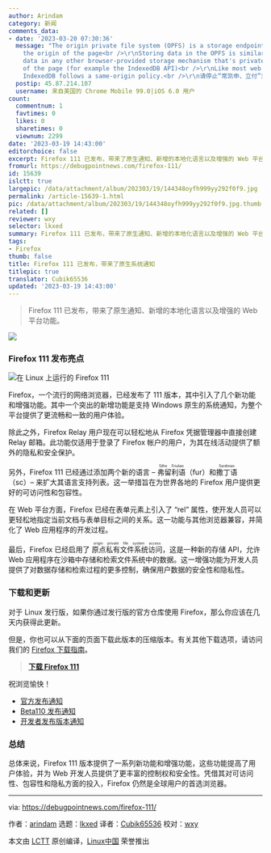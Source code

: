 ```yaml
---
author: Arindam
category: 新闻
comments_data:
- date: '2023-03-20 07:30:36'
  message: "The origin private file system (OPFS) is a storage endpoint private to
    the origin of the page<br />\r\nStoring data in the OPFS is similar to storing
    data in any other browser-provided storage mechanism that's private to the origin
    of the page (for example the IndexedDB API)<br />\r\nLike most web storage solutions,
    IndexedDB follows a same-origin policy.<br />\r\n请停止“常凯申、立付”式翻译。"
  postip: 45.87.214.107
  username: 来自美国的 Chrome Mobile 99.0|iOS 6.0 用户
count:
  commentnum: 1
  favtimes: 0
  likes: 0
  sharetimes: 0
  viewnum: 2299
date: '2023-03-19 14:43:00'
editorchoice: false
excerpt: Firefox 111 已发布，带来了原生通知、新增的本地化语言以及增强的 Web 平台功能。
fromurl: https://debugpointnews.com/firefox-111/
id: 15639
islctt: true
largepic: /data/attachment/album/202303/19/144348oyfh999yy292f0f9.jpg
permalink: /article-15639-1.html
pic: /data/attachment/album/202303/19/144348oyfh999yy292f0f9.jpg.thumb.jpg
related: []
reviewer: wxy
selector: lkxed
summary: Firefox 111 已发布，带来了原生通知、新增的本地化语言以及增强的 Web 平台功能。
tags:
- Firefox
thumb: false
title: Firefox 111 已发布，带来了原生系统通知
titlepic: true
translator: Cubik65536
updated: '2023-03-19 14:43:00'
---
```



> 
> Firefox 111 已发布，带来了原生通知、新增的本地化语言以及增强的 Web 平台功能。
> 
> 
> 


![](/data/attachment/album/202303/19/144348oyfh999yy292f0f9.jpg)


### Firefox 111 发布亮点


![在 Linux 上运行的 Firefox 111](/data/attachment/album/202303/19/144419jtbffdssydtdtttr.jpg)


Firefox，一个流行的网络浏览器，已经发布了 111 版本，其中引入了几个新功能和增强功能。其中一个突出的新增功能是支持 Windows 原生的系统通知，为整个平台提供了更流畅和一致的用户体验。


除此之外，Firefox Relay 用户现在可以轻松地从 Firefox 凭据管理器中直接创建 Relay 邮箱。此功能仅适用于登录了 Firefox 帐户的用户，为其在线活动提供了额外的隐私和安全保护。


另外，Firefox 111 已经通过添加两个新的语言 – <ruby> 弗留利语 <rt>  Silhe Friulian </rt></ruby>（fur）和 <ruby> 撒丁语 <rt>  Sardinian </rt></ruby>（sc）– 来扩大其语言支持列表。这一举措旨在为世界各地的 Firefox 用户提供更好的可访问性和包容性。


在 Web 平台方面，Firefox 已经在表单元素上引入了 “rel” 属性，使开发人员可以更轻松地指定当前文档与表单目标之间的关系。这一功能与其他浏览器兼容，并简化了 Web 应用程序的开发过程。


最后，Firefox 已经启用了 <ruby> 原点私有文件系统访问 <rt>  origin private file system access </rt></ruby>，这是一种新的存储 API，允许 Web 应用程序在沙箱中存储和检索文件系统中的数据。这一增强功能为开发人员提供了对数据存储和检索过程的更多控制，确保用户数据的安全性和隐私性。


### 下载和更新


对于 Linux 发行版，如果你通过发行版的官方仓库使用 Firefox，那么你应该在几天内获得此更新。


但是，你也可以从下面的页面下载此版本的压缩版本。有关其他下载选项，请访问我们的 [Firefox 下载指南](https://www.debugpoint.com/download-firefox/)。



> 
> **[下载 Firefox 111](https://ftp.mozilla.org/pub/firefox/releases/111.0/)**
> 
> 
> 


祝浏览愉快！


* [官方发布通知](https://www.mozilla.org/en-US/firefox/111.0/releasenotes/)
* [Beta110 发布通知](https://www.mozilla.org/en-US/firefox/111.0beta/releasenotes/)
* [开发者发布版本通知](https://developer.mozilla.org/en-US/docs/Mozilla/Firefox/Releases/111)


### 总结


总体来说，Firefox 111 版本提供了一系列新功能和增强功能，这些功能提高了用户体验，并为 Web 开发人员提供了更丰富的控制权和安全性。凭借其对可访问性、包容性和隐私方面的投入，Firefox 仍然是全球用户的首选浏览器。




---


via: <https://debugpointnews.com/firefox-111/>


作者：[arindam](https://debugpointnews.com/author/dpicubegmail-com/) 选题：[lkxed](https://github.com/lkxed/) 译者：[Cubik65536](https://github.com/Cubik65536) 校对：[wxy](https://github.com/wxy)


本文由 [LCTT](https://github.com/LCTT/TranslateProject) 原创编译，[Linux中国](https://linux.cn/) 荣誉推出